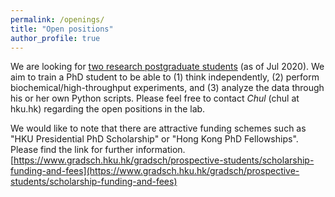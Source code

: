 ```yaml
---
permalink: /openings/
title: "Open positions"
author_profile: true
---
```

We are looking for <ins>two research postgraduate students</ins> (as of Jul 2020). We aim to train a PhD student to be able to (1) think independently, (2) perform biochemical/high-throughput experiments, and (3) analyze the data through his or her own Python scripts. Please feel free to contact *Chul* (chul at hku.hk) regarding the open positions in the lab.

We would like to note that there are attractive funding schemes such as "HKU Presidential PhD Scholarship" or "Hong Kong PhD Fellowships". Please find the link for further information. [https://www.gradsch.hku.hk/gradsch/prospective-students/scholarship-funding-and-fees](https://www.gradsch.hku.hk/gradsch/prospective-students/scholarship-funding-and-fees)
